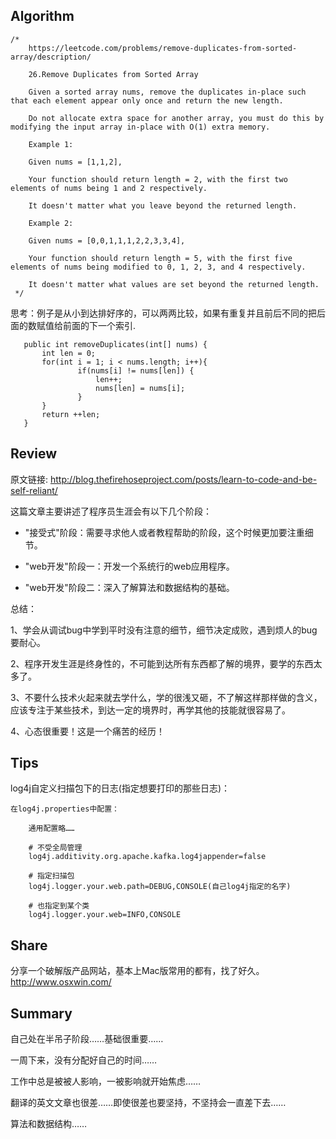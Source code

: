 ## Algorithm ##
````
/*
    https://leetcode.com/problems/remove-duplicates-from-sorted-array/description/
     
    26.Remove Duplicates from Sorted Array 
     
    Given a sorted array nums, remove the duplicates in-place such that each element appear only once and return the new length.
    
    Do not allocate extra space for another array, you must do this by modifying the input array in-place with O(1) extra memory.

    Example 1:

    Given nums = [1,1,2],
    
    Your function should return length = 2, with the first two elements of nums being 1 and 2 respectively.
    
    It doesn't matter what you leave beyond the returned length.
    
    Example 2:
    
    Given nums = [0,0,1,1,1,2,2,3,3,4],
    
    Your function should return length = 5, with the first five elements of nums being modified to 0, 1, 2, 3, and 4 respectively.
    
    It doesn't matter what values are set beyond the returned length.
 */
 ````
 思考：例子是从小到达排好序的，可以两两比较，如果有重复并且前后不同的把后面的数赋值给前面的下一个索引.
 ````
    public int removeDuplicates(int[] nums) {
        int len = 0;
        for(int i = 1; i < nums.length; i++){
                if(nums[i] != nums[len]) {
                    len++;
                    nums[len] = nums[i];
                }
        }
        return ++len;
    }
 ````
 
## Review ##

原文链接: http://blog.thefirehoseproject.com/posts/learn-to-code-and-be-self-reliant/

这篇文章主要讲述了程序员生涯会有以下几个阶段：

-   "接受式"阶段：需要寻求他人或者教程帮助的阶段，这个时候更加要注重细节。

-   "web开发"阶段一：开发一个系统行的web应用程序。

-   "web开发"阶段二：深入了解算法和数据结构的基础。

总结：

1、学会从调试bug中学到平时没有注意的细节，细节决定成败，遇到烦人的bug要耐心。
    
2、程序开发生涯是终身性的，不可能到达所有东西都了解的境界，要学的东西太多了。
    
3、不要什么技术火起来就去学什么，学的很浅又砸，不了解这样那样做的含义，应该专注于某些技术，到达一定的境界时，再学其他的技能就很容易了。
    
4、心态很重要！这是一个痛苦的经历！

## Tips ##

log4j自定义扫描包下的日志(指定想要打印的那些日志)：

    在log4j.properties中配置：
    
        通用配置略……
    
        # 不受全局管理
        log4j.additivity.org.apache.kafka.log4jappender=false
        
        # 指定扫描包
        log4j.logger.your.web.path=DEBUG,CONSOLE(自己log4j指定的名字)
        
        # 也指定到某个类
        log4j.logger.your.web=INFO,CONSOLE
        
## Share ##

分享一个破解版产品网站，基本上Mac版常用的都有，找了好久。http://www.osxwin.com/

## Summary ##

自己处在半吊子阶段……基础很重要……

一周下来，没有分配好自己的时间……

工作中总是被被人影响，一被影响就开始焦虑……

翻译的英文文章也很差……即使很差也要坚持，不坚持会一直差下去……

算法和数据结构……
